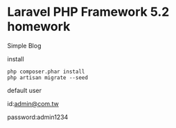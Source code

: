 # Laravel PHP Framework 5.2 homework 
Simple Blog

install
```
php composer.phar install
php artisan migrate --seed
```

default user

id:admin@com.tw

password:admin1234
